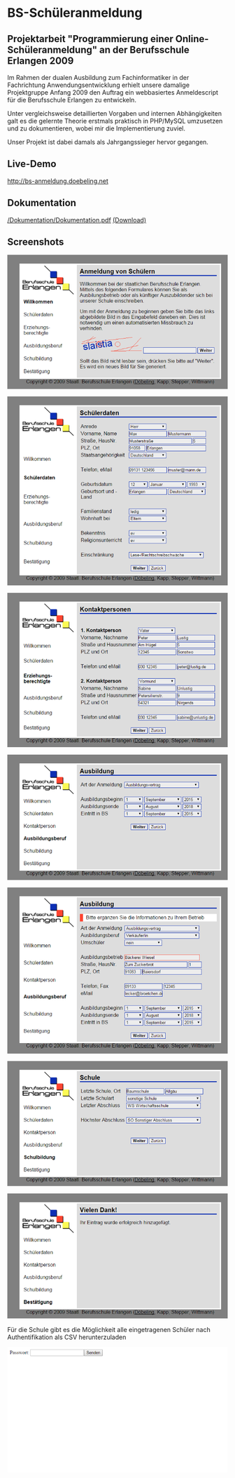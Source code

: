 # BS-Schüleranmeldung
## Projektarbeit "Programmierung einer Online-Schüleranmeldung" an der Berufsschule Erlangen 2009

Im Rahmen der dualen Ausbildung zum Fachinformatiker in der Fachrichtung Anwendungsentwicklung erhielt unsere damalige Projektgruppe Anfang 2009 den Auftrag ein webbasiertes Anmeldescript für die Berufsschule Erlangen zu entwickeln. 

Unter vergleichsweise detaillierten Vorgaben und internen Abhängigkeiten galt es die gelernte Theorie erstmals praktisch in PHP/MySQL umzusetzen und zu dokumentieren, wobei mir die Implementierung zuviel.

Unser Projekt ist dabei damals als Jahrgangssieger hervor gegangen.

## Live-Demo

http://bs-anmeldung.doebeling.net

## Dokumentation

[/Dokumentation/Dokumentation.pdf](/Dokumentation/Dokumentation.pdf) [(Download)](https://github.com/ADoebeling/BS-Schueleranmeldung/raw/master/Dokumentation/Dokumentation.pdf)


## Screenshots

![](/Dokumentation/Screens/1.png)

![](/Dokumentation/Screens/2.png)

![](/Dokumentation/Screens/3.png)

![](/Dokumentation/Screens/4.png)

![](/Dokumentation/Screens/5.png)

![](/Dokumentation/Screens/6.png)

![](/Dokumentation/Screens/7.png)

Für die Schule gibt es die Möglichkeit alle eingetragenen Schüler nach Authentifikation als CSV herunterzuladen

![](/Dokumentation/Screens/8.png)
